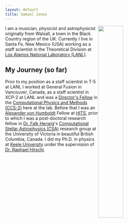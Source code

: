 ```yaml
---
layout: default
title: Samuel Jones
---
```


<img style="float: right" src="../content/sam_gtr_small.jpeg" height="40%" width="40%">

I am a musician, physicist and astrophysicist originally from Walsall, a town
in the Black Country region of the UK. Currently I live in Santa
Fe, New Mexico (USA) working as a staff scientist in the
Theoretical Division at [Los Alamos National Laboratory (LANL)](http://www.lanl.gov/).

My Journey (so far)
---

Prior to my position as a staff scientist in T-5 at LANL I worked at General
Fusion in Vancouver, Canada, as a staff scientist in XCP-2 at LANL and was a [Director's
Fellow](http://www.lanl.gov/careers/career-options/postdoctoral-research/postdoc-program/postdoc-appointment-types.php)
in the [Computational Physics and Methods
(CCS-2)](http://www.lanl.gov/org/padste/adtsc/computer-computational-statistical-sciences/computational-physics-methods/index.php)
here at the lab. Before that I was an [Alexander von
Humboldt](http://www.humboldt-foundation.de/web/home.html) Fellow at
[HITS](www.h-its.org), prior to which I was a post-doctoral research fellow in
[Dr. Falk Herwig](www.astro.uvic.ca/~fherwig)'s [Computational Stellar
Astrophysics (CSA)](http://csa.phys.uvic.ca) research group at the University
of Victoria in beautiful British Columbia, Canada.  I did my Ph.D. in physics
at [Keele University](http://www.keele.ac.uk/) under the supervision of [Dr.
Raphael Hirschi](http://www.astro.keele.ac.uk/~hirschi).

